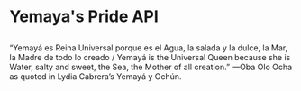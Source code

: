# Yemaya's Pride API

##

“Yemayá es Reina Universal porque es el Agua, la salada y la dulce,
la Mar, la Madre de todo lo creado / Yemayá is the Universal
Queen because she is Water, salty and sweet, the Sea, the Mother
of all creation.”
—Oba Olo Ocha as quoted in Lydia Cabrera’s Yemayá y Ochún.
